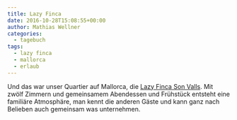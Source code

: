 ```yaml
---
title: Lazy Finca
date: 2016-10-28T15:08:55+00:00
author: Mathias Wellner
categories:
  - tagebuch
tags:
  - lazy finca
  - mallorca
  - erlaub
---
```

Und das war unser Quartier auf Mallorca, die <a href="http://www.lazy-finca.com/" target="_blank">Lazy Finca Son Valls</a>. Mit zwölf Zimmern und gemeinsamem Abendessen und Frühstück entsteht eine familiäre Atmosphäre, man kennt die anderen Gäste und kann ganz nach Belieben auch gemeinsam was unternehmen. 